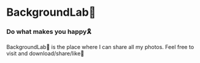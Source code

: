 # BackgroundLab📱
### Do what makes you happy🎗

BackgroundLab📱 is the place where I can share all my photos. Feel free to visit and download/share/like🖤
